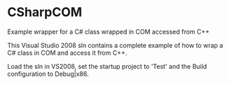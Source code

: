CSharpCOM
=========

Example wrapper for a C# class wrapped in COM accessed from C++

This Visual Studio 2008 sln contains a complete example of how to wrap a C# class in COM and access it from C++.

Load the sln in VS2008, set the startup project to 'Test' and the Build configuration to Debug|x86.
